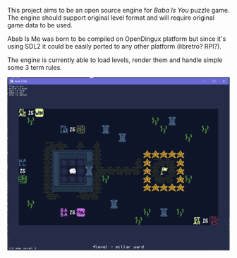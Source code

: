 This project aims to be an open source engine for *Baba Is You* puzzle game. The engine should support original level format and will require original game data to be used.

Abab Is Me was born to be compiled on OpenDingux platform but since it's using SDL2 it could be easily ported to any other platform (libretro? RPI?).

The engine is currently able to load levels, render them and handle simple some 3 term rules.

![screenshot](projects/screenshots/screenshot1.png)
